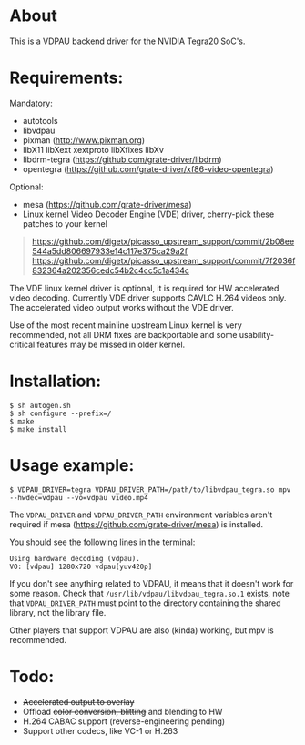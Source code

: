 # About

This is a VDPAU backend driver for the NVIDIA Tegra20 SoC's.

# Requirements:

Mandatory:
* autotools
* libvdpau
* pixman (http://www.pixman.org)
* libX11 libXext xextproto libXfixes libXv
* libdrm-tegra (https://github.com/grate-driver/libdrm)
* opentegra (https://github.com/grate-driver/xf86-video-opentegra)

Optional:
* mesa (https://github.com/grate-driver/mesa)
* Linux kernel Video Decoder Engine (VDE) driver, cherry-pick these patches to your kernel 
> https://github.com/digetx/picasso_upstream_support/commit/2b08ee544a5dd806697933e14c117e375ca29a2f
> https://github.com/digetx/picasso_upstream_support/commit/7f2036f832364a202356cedc54b2c4cc5c1a434c

The VDE linux kernel driver is optional, it is required for HW accelerated video decoding. Currently VDE driver
supports CAVLC H.264 videos only. The accelerated video output works without the VDE driver.

Use of the most recent mainline upstream Linux kernel is very recommended, not all DRM fixes are backportable and some usability-critical features may be missed in older kernel.

# Installation:
```
$ sh autogen.sh
$ sh configure --prefix=/
$ make
$ make install
```

# Usage example:

```
$ VDPAU_DRIVER=tegra VDPAU_DRIVER_PATH=/path/to/libvdpau_tegra.so mpv --hwdec=vdpau --vo=vdpau video.mp4
```

The `VDPAU_DRIVER` and `VDPAU_DRIVER_PATH` environment variables aren't required if mesa (https://github.com/grate-driver/mesa) is installed.

You should see the following lines in the terminal:
```
Using hardware decoding (vdpau).
VO: [vdpau] 1280x720 vdpau[yuv420p]
```
If you don't see anything related to VDPAU, it means that it doesn't work for some reason. Check that `/usr/lib/vdpau/libvdpau_tegra.so.1` exists, note that `VDPAU_DRIVER_PATH` must point to the directory containing the shared library, not the library file.

Other players that support VDPAU are also (kinda) working, but mpv is recommended.

# Todo:

* ~~Accelerated output to overlay~~
* Offload ~~color conversion, blitting~~ and blending to HW
* H.264 CABAC support (reverse-engineering pending)
* Support other codecs, like VC-1 or H.263
